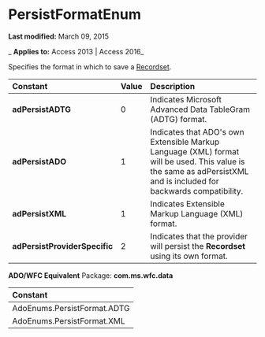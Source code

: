 
# PersistFormatEnum

 **Last modified:** March 09, 2015

 _ **Applies to:** Access 2013 | Access 2016_



Specifies the format in which to save a [Recordset](0f963bf8-f066-dc8a-b754-f427de712df1.md).


|**Constant**|**Value**|**Description**|
|:-----|:-----|:-----|
|**adPersistADTG**|0|Indicates Microsoft Advanced Data TableGram (ADTG) format.|
|**adPersistADO**|1|Indicates that ADO's own Extensible Markup Language (XML) format will be used. This value is the same as adPersistXML and is included for backwards compatibility.|
|**adPersistXML**|1|Indicates Extensible Markup Language (XML) format.|
|**adPersistProviderSpecific**|2|Indicates that the provider will persist the  **Recordset** using its own format.|
 **ADO/WFC Equivalent**
Package:  **com.ms.wfc.data**


|**Constant**|
|:-----|
|AdoEnums.PersistFormat.ADTG|
|AdoEnums.PersistFormat.XML|
